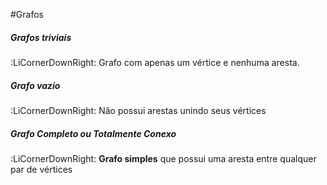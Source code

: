 #Grafos

##### Grafos triviais
:LiCornerDownRight: Grafo com apenas um vértice e nenhuma aresta.
##### Grafo vazio
:LiCornerDownRight: Não possui arestas unindo seus vértices
##### Grafo Completo ou Totalmente Conexo
:LiCornerDownRight: **Grafo simples** que possui uma aresta entre qualquer par de vértices

